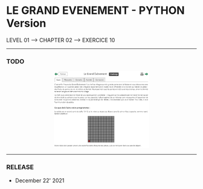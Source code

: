 # LE GRAND EVENEMENT - PYTHON Version
LEVEL 01 --> CHAPTER 02 --> EXERCICE 10

---
### **TODO**

<div align="center">
    <img
        src="https://github.com/Ayckinn/PYTHON/blob/main/FRANCE-IOI/LEVEL_01/Chapter_02/10_grand_evenement/todo.png"
        alt="DEMO"
        style="width:50%">
</div>

---
### **RELEASE**

- December 22' 2021